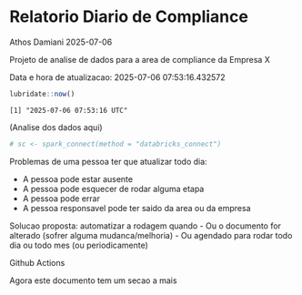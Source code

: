 # Relatorio Diario de Compliance
Athos Damiani
2025-07-06

Projeto de analise de dados para a area de compliance da Empresa X

Data e hora de atualizacao: 2025-07-06 07:53:16.432572

``` r
lubridate::now()
```

    [1] "2025-07-06 07:53:16 UTC"

(Analise dos dados aqui)

``` r
# sc <- spark_connect(method = "databricks_connect")
```

Problemas de uma pessoa ter que atualizar todo dia:

-   A pessoa pode estar ausente
-   A pessoa pode esquecer de rodar alguma etapa
-   A pessoa pode errar
-   A pessoa responsavel pode ter saido da area ou da empresa

Solucao proposta: automatizar a rodagem quando - Ou o documento for
alterado (sofrer alguma mudanca/melhoria) - Ou agendado para rodar todo
dia ou todo mes (ou periodicamente)

Github Actions

Agora este documento tem um secao a mais
